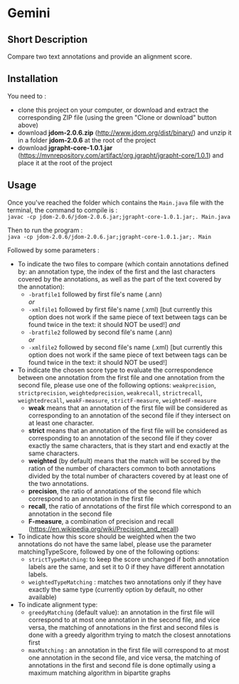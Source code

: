 # Gemini

## Short Description

Compare two text annotations and provide an alignment score.

## Installation

You need to :  
* clone this project on your computer, or download and extract the corresponding ZIP file (using the green "Clone or download" button above)
* download __jdom-2.0.6.zip__ (http://www.jdom.org/dist/binary/) and unzip it in a folder __jdom-2.0.6__ at the root of the project
* download __jgrapht-core-1.0.1.jar__ (https://mvnrepository.com/artifact/org.jgrapht/jgrapht-core/1.0.1) and place it at the root of the project 

## Usage

Once you've reached the folder which contains the `Main.java` file with the terminal, the command to compile is :  
`javac -cp jdom-2.0.6/jdom-2.0.6.jar;jgrapht-core-1.0.1.jar;. Main.java`
  
Then to run the program :  
`java -cp jdom-2.0.6/jdom-2.0.6.jar;jgrapht-core-1.0.1.jar;. Main`
  
Followed by some parameters :  
* To indicate the two files to compare (which contain annotations defined by: an annotation type, the index of the first and the last characters covered by the annotations, as well as the part of the text covered by the annotation):
   * `-bratfile1` followed by first file's name (.ann)  
   *or*
   * `-xmlfile1` followed by first file's name (.xml) [but currently this option does not work if the same piece of text between tags can be found twice in the text: it should NOT be used!]
   *and*
   * `-bratfile2` followed by second file's name (.ann)  
   *or*
   * `-xmlfile2` followed by second file's name (.xml) [but currently this option does not work if the same piece of text between tags can be found twice in the text: it should NOT be used!]
* To indicate the chosen score type to evaluate the correspondence between one annotation from the first file and one annotation from the second file, please use one of the following options: `weakprecision`, `strictprecision`, `weightedprecision`, `weakrecall`, `strictrecall`, `weightedrecall`, `weakF-measure`, `strictF-measure`, `weightedF-measure`
   * __weak__ means that an annotation of the first file will be considered as corresponding to an annotation of the second file if they intersect on at least one character.
   * __strict__ means that an annotation of the first file will be considered as corresponding to an annotation of the second file if they cover exactly the same characters, that is they start and end exactly at the same characters.
   * __weighted__ (by default) means that the match will be scored by the ration of the number of characters common to both annotations divided by the total number of characters covered by at least one of the two annotations.
   * __precision__, the ratio of annotations of the second file which correspond to an annotation in the first file
   * __recall__, the ratio of annotations of the first file which correspond to an annotation in the second file
   * __F-measure__, a combination of precision and recall (https://en.wikipedia.org/wiki/Precision_and_recall)
* To indicate how this score should be weighted when the two annotations do not have the same label, please use the parameter matchingTypeScore, followed by one of the following options:
   * `strictTypeMatching`: to keep the score unchanged if both annotation labels are the same, and set it to 0 if they have different annotation labels.
   * `weightedTypeMatching` : matches two annotations only if they have exactly the same type (currently option by default, no other available)
* To indicate alignment type:
   * `greedyMatching` (default value): an annotation in the first file will correspond to at most one annotation in the second file, and vice versa, the matching of annotations in the first and second files is done with a greedy algorithm trying to match the closest annotations first
   * `maxMatching` : an annotation in the first file will correspond to at most one annotation in the second file, and vice versa, the matching of annotations in the first and second file is done optimally using a maximum matching algorithm in bipartite graphs
